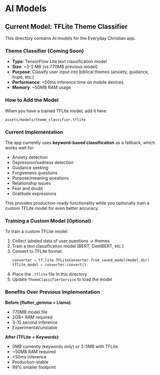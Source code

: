 # AI Models

## Current Model: TFLite Theme Classifier

This directory contains AI models for the Everyday Christian app.

### Theme Classifier (Coming Soon)
- **Type**: TensorFlow Lite text classification model
- **Size**: ~3-5 MB (vs 770MB previous model)
- **Purpose**: Classify user input into biblical themes (anxiety, guidance, hope, etc.)
- **Performance**: <50ms inference time on mobile devices
- **Memory**: ~50MB RAM usage

### How to Add the Model

When you have a trained TFLite model, add it here:
```
assets/models/theme_classifier.tflite
```

### Current Implementation

The app currently uses **keyword-based classification** as a fallback, which works well for:
- Anxiety detection
- Depression/sadness detection
- Guidance seeking
- Forgiveness questions
- Purpose/meaning questions
- Relationship issues
- Fear and doubt
- Gratitude expressions

This provides production-ready functionality while you optionally train a custom TFLite model for even better accuracy.

### Training a Custom Model (Optional)

To train a custom TFLite model:

1. Collect labeled data of user questions → themes
2. Train a text classification model (BERT, DistilBERT, etc.)
3. Convert to TFLite format:
   ```python
   converter = tf.lite.TFLiteConverter.from_saved_model(model_dir)
   tflite_model = converter.convert()
   ```
4. Place the `.tflite` file in this directory
5. Update `ThemeClassifierService` to load the model

### Benefits Over Previous Implementation

**Before (flutter_gemma + Llama)**:
- 770MB model file
- 2GB+ RAM required
- 3-10 second inference
- Experimental/unstable

**After (TFLite + Keywords)**:
- 0MB currently (keywords only) or 3-5MB with TFLite
- ~50MB RAM required
- <50ms inference
- Production-stable
- 99% smaller footprint
